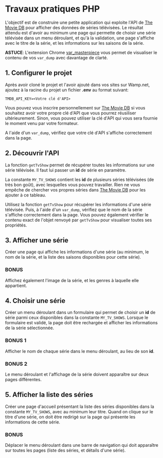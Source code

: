 # Travaux pratiques PHP

L'objectif est de construire une petite application qui exploite l'API de [The Movie DB](https://www.themoviedb.org/tv) pour afficher des données de séries télévisées. Le résultat attendu est d'avoir au minimum une page qui permette de choisir une série télévisée dans un menu déroulant, et qu'à la validation, une page s'affiche avec le titre de la série, et les informations sur les saisons de la série.

**ASTUCE**: L'extension Chrome [var_masterpiece](https://chrome.google.com/webstore/detail/varmasterpiece/chfhddogiigmfpkcmgfpolalagdcamkl) vous permet de visualiser le contenu de vos `var_dump` avec davantage de clarté.

## 1. Configurer le projet

Après avoir cloné le projet et l'avoir ajouté dans vos sites sur Wamp.net, ajoutez à la racine du projet un fichier **.env** au format suivant:

`TMDB_API_KEY=<Votre clé d'API>`

Vous pouvez vous inscrire personnellement sur [The Movie DB](https://www.themoviedb.org/tv) si vous souhaitez avoir votre propre clé d'API que vous pourrez réusiliser ultérieurement. Sinon, vous pouvez utiliser la clé d'API qui vous sera fournie le moment venu par votre formateur.

A l'aide d'un `var_dump`, vérifiez que votre clé d'API s'affiche correctement dans la page.

## 2. Découvrir l'API

La fonction `getTvShow` permet de récupérer toutes les informations sur une série télévisée. Il faut lui passer un **id** de série en paramètre.

La constante `MY_TV_SHOWS` contient les **id** de plusieurs séries télévisées (de très bon goût), avec lesquelles vous pouvez travailler. Rien ne vous empêche de chercher vos propres séries dans [The Movie DB](https://www.themoviedb.org/tv) pour les ajouter à ce tableau.

Utilisez la fonction `getTvShow` pour récupérer les informations d'une série télévisée. Puis, à l'aide d'un `var_dump`, vérifiez que le nom de la série s'affiche correctement dans la page. Vous pouvez également vérifier le contenu exact de l'objet renvoyé par `getTvShow` pour visualiser toutes ses propriétés.

## 3. Afficher une série

Créer une page qui affiche les informations d'une série (au minimum, le nom de la série, et la liste des saisons disponibles pour cette série).

### BONUS

Affichez également l'image de la série, et les genres à laquelle elle appartient.

## 4. Choisir une série

Créer un menu déroulant dans un formulaire qui permet de choisir un **id** de série parmi ceux disponibles dans la constante `MY_TV_SHOWS`. Lorsque le formulaire est validé, la page doit être rechargée et afficher les informations de la série sélectionnée.

### BONUS 1

Afficher le nom de chaque série dans le menu déroulant, au lieu de son **id**.

### BONUS 2

Le menu déroulant et l'affichage de la série doivent apparaître sur deux pages différentes.

## 5. Afficher la liste des séries

Créer une page d'accueil présentant la liste des séries disponibles dans la constante `MY_TV_SHOWS`, avec au minimum leur titre. Quand on clique sur le titre d'une série, on doit être redirigé sur la page qui présente les informations de cette série.

### BONUS

Déplacer le menu déroulant dans une barre de navigation qui doit apparaître sur toutes les pages (liste des séries, et détails d'une série).
